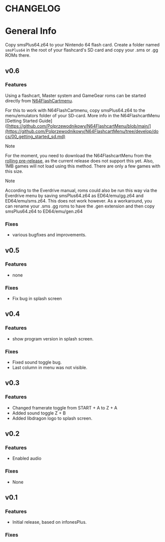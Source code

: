 # CHANGELOG

# General Info

Copy smsPlus64.z64 to your Nintendo 64 flash card. Create a folder named `smsPlus64` in the root of your flashcard's SD card and copy your .sms or .gg ROMs there. 

## v0.6

### Features

Using a flashcart, Master system and GameGear roms can be started directly from [N64FlashCartmenu](https://github.com/Polprzewodnikowy/N64FlashcartMenu).

For this to work with N64FlashCartmenu, copy smsPlus64.z64 to the menu/emulators folder of your SD-card. More info in the N64FlashcartMenu [Getting Started Guide]([https://github.com/Polprzewodnikowy/N64FlashcartMenu/blob/main/](https://github.com/Polprzewodnikowy/N64FlashcartMenu/tree/develop/docs/00_getting_started_sd.md)

>[!NOTE]
> For the moment, you need to download the N64FlashcartMenu from the [rolling pre-release](https://github.com/Polprzewodnikowy/N64FlashcartMenu/releases/tag/rolling-release), as the current release does not support this yet.
> Also, 1MB games will not load using this method. There are only a few games with this size.

> [!NOTE]
> According to the Everdrive manual, roms could also be run this way via the Everdrive menu by saving smsPlus64.z64 as ED64/emu/gg.z64 and ED64/emu/sms.z64. This does not work however.
> As a workaround, you can rename your .sms .gg roms to have the .gen extension and then copy smsPlus64.z64 to ED64/emu/gen.z64


### Fixes

- various bugfixes and improvements.

## v0.5

### Features

- none

### Fixes

- Fix bug in splash screen

## v0.4

### Features
- show program version in splash screen.

### Fixes
- Fixed sound toggle bug.
- Last column in menu was not visible.

## v0.3

### Features

- Changed framerate toggle from START + A to Z + A
- Added sound toggle Z + B
- Added libdragon logo to splash screen.

## v0.2

### Features
- Enabled audio

### Fixes
- None


## v0.1

### Features
- Initial release, based on infonesPlus.

### Fixes

